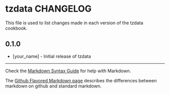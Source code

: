tzdata CHANGELOG
================

This file is used to list changes made in each version of the tzdata cookbook.

0.1.0
-----
- [your_name] - Initial release of tzdata

- - -
Check the [Markdown Syntax Guide](http://daringfireball.net/projects/markdown/syntax) for help with Markdown.

The [Github Flavored Markdown page](http://github.github.com/github-flavored-markdown/) describes the differences between markdown on github and standard markdown.
